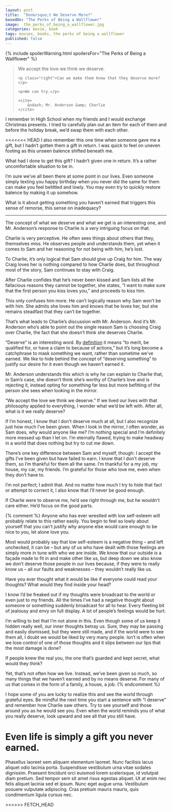 ```yaml
---
layout: post
title:  "Don&rsquo;t We Deserve More?"
basedOn: "The Perks of Being a Wallflower"
image:  the_perks_of_being_a_wallflower.jpg
categories: movie, book
tags: movies, books, the perks of being a wallflower
published: false
---
```


{% include spoilerWarning.html spoilersFor="The Perks of Being a Wallflower" %}

<blockquote>
    <p>We accept the love we think we deserve.</p>

    <p class="right">Can we make them know that they deserve more?</p> 

    <p>We can try.</p>

    <cite>
        &ndash; Mr. Anderson &amp; Charlie
    </cite>
</blockquote>

I remember in High School when my friends and I would exchange Christmas presents. I tried to carefully plan out an item for each of them and before the holiday break, we’d swap them with each other.

<<<<<<< HEAD
I also remember this one time when someone gave me a gift, but I hadn’t gotten them a gift in return. I was quick to feel on uneven footing as this unseen balence shifted beneath me.

What had I done to get this gift? I hadn’t given one in return. It’s a rather uncomfortable situation to be in.

I’m sure we’ve all been there at some point in our lives. Even someone simply texting you happy birthday when you never did the same for them can make you feel belittled and lowly. You may even try to quickly restore balence by making it up somehow.

What is it about getting something you haven’t earned that triggers this sense of remorse, this sense on inadequacy?



<hr />

The concept of what we deserve and what we get is an interesting one, and Mr. Anderson’s response to Charlie is a very intriguing focus on that. 

Charlie is very perceptive. He often sees things about others that they, themselves miss. He observes people and understands them, yet when it comes to Sam and her reasoning for not being with him, he’s lost. 

To Charlie, it’s only logical that Sam should give up Craig for him. The way Craig loves her is nothing compared to how Charlie does, but throughout most of the story, Sam continues to stay with Craig. 

After Charlie confides that he’s never been kissed and Sam lists all the fallacious reasons they cannot be together, she states, “I want to make sure that the first person you kiss loves you,” and proceeds to kiss him. 

This only confuses him more. He can’t logically reason why Sam won’t be with him. She admits she loves him and knows that he loves her, but she remains steadfast that they can’t be together.  

That’s what leads to Charlie’s discussion with Mr. Anderson. And it’s Mr. Anderson who’s able to point out the single reason Sam is choosing Craig over Charlie, the fact that she doesn’t think she deserves Charlie.

“Deserve” is an interesting word. By <a href="http://dictionary.reference.com/browse/deserve?s=t" target="_blank">definition</a> it means “to merit, be qualified for, or have a claim to because of actions,” but it’s long become a catchphrase to mask something we want, rather than sometime we’ve earned. We like to hide behind the concept of “deserving something” to justify our desire for it even though we haven’t earned it. 

Mr. Anderson understands this which is why he can explain to Charlie that, in Sam’s case, she doesn’t think she’s worthy of Charlie’s love and is rejecting it, instead opting for something far less but more befitting of the person she sees when looking in the mirror.

“We accept the love we think we deserve.” If we lived our lives with that philosophy applied to everything, I wonder what we’d be left with. After all, what is it we really deserve?

If I’m honest, I know that I don’t deserve much at all, but I also recognize just how much I’ve been given. When I look in the mirror, I often wonder, as Sam does, why would anyone like me? I’m nothing special and I’m definitely more messed up than I let on. I’m eternally flawed, trying to make headway in a world that does nothing but try to cut me down.

There’s one key difference between Sam and myself, though: I accept the gifts I’ve been given but have failed to earn. I know that I don’t deserve them, so I’m thankful for them all the same. I’m thankful for a my job, my house, my car, my friends. I’m grateful for those who love me, even when they don’t have to.

I’m not perfect; I admit that. And no matter how much I try to hide that fact or attempt to correct it, I also know that I’ll never be good enough.

If Charlie were to observe me, he’d see right through me, but he wouldn’t care either. He’d focus on the good parts.

{% comment %}
Anyone who has ever wrestled with low self-esteem will probably relate to this rather easily. You begin to feel so lowly about yourself that you can’t justify why anyone else would care enough to be nice to you, let alone love you. 

Most would probably say that low self-esteem is a negative thing – and left unchecked, it can be – but any of us who have dealt with those feelings are simply more in tune with who we are inside. We know that our outside is a façade made to fit in and make other like us, but deep down we also know we don’t deserve those people in our lives because, if they were to really know us – all our faults and weaknesses – they wouldn’t really like us. 

Have you ever thought what it would be like if everyone could read your thoughts? What would they find inside your head? 

I know I’d be freaked out if my thoughts were broadcast to the world or even just to my friends. All the times I’ve had a negative thought about someone or something suddenly broadcast for all to hear. Every fleeting bit of jealousy and envy on full display. A lot of people’s feelings would be hurt. 

I’m willing to bet that I’m not alone in this. Even though some of us keep it hidden really well, our inner thoughts betray us. Sure, they may be passing and easily dismissed, but they were still made, and if the world were to see them all, I doubt we would be liked by very many people. Isn’t is often when we lose control of one of those thoughts and it slips between our lips that the most damage is done?  

If people knew the real you, the one that’s guarded and kept secret, what would they think?

Yet, that’s not often how we live. Instead, we’ve been given so much, so many things that we haven’t earned and by no means deserve. For many of us that comes in the form of a family, a house, a job. 
{% endcomment %}

I hope some of you are lucky to realize this and see the world through grateful eyes. Be mindful the next time you start a sentence with “I deserve” and remember how Charlie saw others. Try to see yourself and those around you as he would see you. Even when the world reminds you of what you really deserve, look upward and see all that you still have. 

Even life is simply a gift you never earned.
=======
<p>
    Phasellus laoreet sem aliquam elementum laoreet. Nunc facilisis lacus aliquet odio lacinia porta. Suspendisse vestibulum urna vitae sodales dignissim. Praesent tincidunt orci euismod lorem scelerisque, id volutpat diam pretium. Sed tempor sem sit amet risus egestas aliquet. Ut at enim nec felis aliquet lacinia sed et ipsum. Nunc eget augue urna. Vestibulum posuere vulputate adipiscing. Cras pretium mauris mauris, quis condimentum ligula cursus nec.
</p
>>>>>>> FETCH_HEAD
